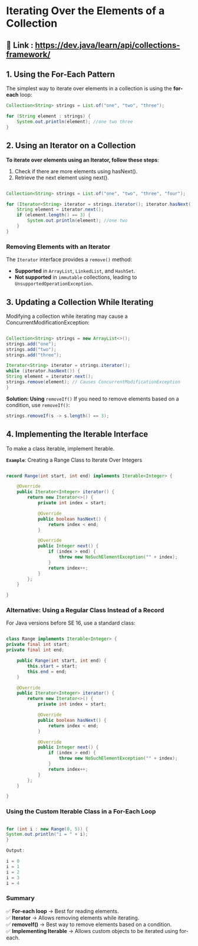 # Iterating Over the Elements of a Collection

## 🔹 Link : <https://dev.java/learn/api/collections-framework/>

## 1. Using the For-Each Pattern

The simplest way to iterate over elements in a collection is using the **for-each** loop:

```java
Collection<String> strings = List.of("one", "two", "three");

for (String element : strings) {
    System.out.println(element); //one two three
}
```

## 2. Using an Iterator on a Collection

**To iterate over elements using an Iterator, follow these steps**:

1. Check if there are more elements using hasNext().
2. Retrieve the next element using next().

```java

Collection<String> strings = List.of("one", "two", "three", "four");

for (Iterator<String> iterator = strings.iterator(); iterator.hasNext();) {
    String element = iterator.next();
    if (element.length() == 3) {
        System.out.println(element); //one two
    }
}
```

### Removing Elements with an Iterator

The `Iterator` interface provides a `remove()` method:

- **Supported** in `ArrayList`, `LinkedList`, and `HashSet`.
- **Not supported** in `immutable` collections, leading to `UnsupportedOperationException`.

## 3. Updating a Collection While Iterating

Modifying a collection while iterating may cause a ConcurrentModificationException:

```java

Collection<String> strings = new ArrayList<>();
strings.add("one");
strings.add("two");
strings.add("three");

Iterator<String> iterator = strings.iterator();
while (iterator.hasNext()) {
String element = iterator.next();
strings.remove(element); // Causes ConcurrentModificationException
}
```

**Solution: Using** `removeIf()`
If you need to remove elements based on a condition, use `removeIf()`:

```java
strings.removeIf(s -> s.length() == 3);
```

## 4. Implementing the Iterable Interface

To make a class iterable, implement Iterable<T>.

**`Example`**: Creating a Range Class to Iterate Over Integers

```java

record Range(int start, int end) implements Iterable<Integer> {

    @Override
    public Iterator<Integer> iterator() {
        return new Iterator<>() {
            private int index = start;

            @Override
            public boolean hasNext() {
                return index < end;
            }

            @Override
            public Integer next() {
                if (index > end) {
                    throw new NoSuchElementException("" + index);
                }
                return index++;
            }
        };
    }

}
```

### Alternative: Using a Regular Class Instead of a Record

For Java versions before SE 16, use a standard class:

```java

class Range implements Iterable<Integer> {
private final int start;
private final int end;

    public Range(int start, int end) {
        this.start = start;
        this.end = end;
    }

    @Override
    public Iterator<Integer> iterator() {
        return new Iterator<>() {
            private int index = start;

            @Override
            public boolean hasNext() {
                return index < end;
            }

            @Override
            public Integer next() {
                if (index > end) {
                    throw new NoSuchElementException("" + index);
                }
                return index++;
            }
        };
    }

}
```

### Using the Custom Iterable Class in a For-Each Loop

```java

for (int i : new Range(0, 5)) {
System.out.println("i = " + i);
}
```

```java
Output:

i = 0
i = 1
i = 2
i = 3
i = 4
```

### Summary

✅ **For-each loop** → Best for reading elements.  
✅ **Iterator** → Allows removing elements while iterating.  
✅ **removeIf()** → Best way to remove elements based on a condition.  
✅ **Implementing Iterable** → Allows custom objects to be iterated using for-each.
